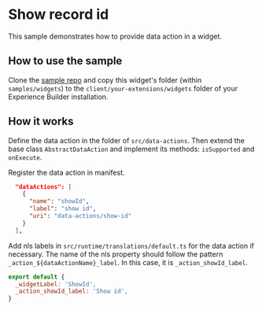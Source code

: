 # Show record id

This sample demonstrates how to provide data action in a widget.

## How to use the sample
Clone the [sample repo](https://github.com/esri/arcgis-experience-builder-sdk-resources) and copy this widget's folder (within `samples/widgets`) to the `client/your-extensions/widgets` folder of your Experience Builder installation.

## How it works
Define the data action in the folder of `src/data-actions`. Then extend the base class `AbstractDataAction` and implement its methods: `isSupported` and `onExecute`.

Register the data action in manifest.
```json
  "dataActions": [
    {
      "name": "showId",
      "label": "show id",
      "uri": "data-actions/show-id"
    }
  ],

```
Add nls labels in `src/runtime/translations/default.ts` for the data action if necessary. The name of the nls property should follow the pattern `_action_${dataActionName}_label`. In this case, it is `_action_showId_label`.
```javascript
export default {
  _widgetLabel: 'ShowId',
  _action_showId_label: 'Show id',
}

```